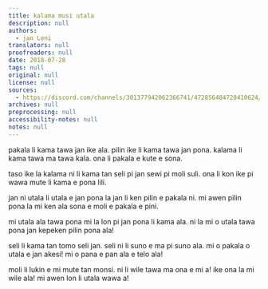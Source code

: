 ```yaml
---
title: kalama musi utala
description: null
authors:
  - jan Leni
translators: null
proofreaders: null
date: 2018-07-28
tags: null
original: null
license: null
sources:
  - https://discord.com/channels/301377942062366741/472856484720410624/472856713003925505
archives: null
preprocessing: null
accessibility-notes: null
notes: null
---
```


pakala li kama tawa jan ike ala.
pilin ike li kama tawa jan pona.
kalama li kama tawa ma tawa kala.
ona li pakala e kute e sona.

taso ike la kalama ni li kama
tan seli pi jan sewi pi moli suli.
ona li kon ike pi wawa mute
li kama e pona lili.

jan ni utala li utala e jan pona
la jan li ken pilin e pakala ni.
mi awen pilin pona la mi ken ala sona
e moli e pakala e pini.

mi utala ala tawa pona mi la
lon pi jan pona li kama ala.
ni la mi o utala tawa pona
jan kepeken pilin pona ala!

seli li kama tan tomo seli jan.
seli ni li suno e ma pi suno ala.
mi o pakala o utala e jan akesi!
mi o pana e pan ala e telo ala!

moli li lukin e mi mute tan monsi.
ni li wile tawa ma ona e mi a!
ike ona la mi wile ala!
mi awen lon li utala wawa a!
